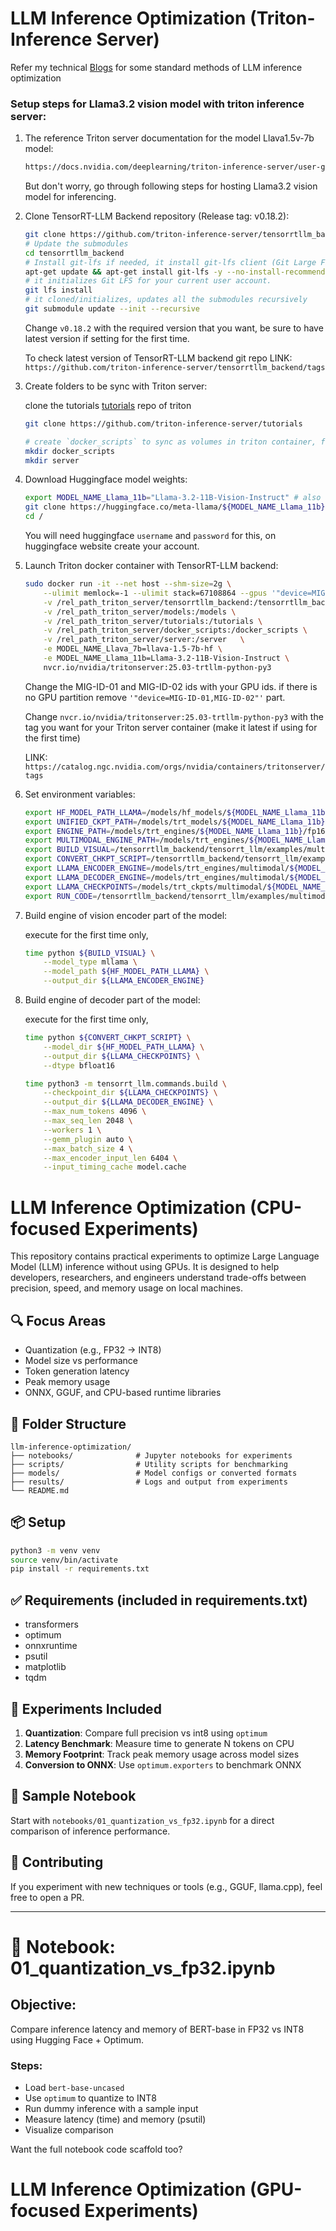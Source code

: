 # LLM Inference Optimization (Triton-Inference Server)

Refer my technical [Blogs](https://kashifmd.github.io/blogs/) for some standard methods of LLM inference optimization

### Setup steps for Llama3.2 vision model with triton inference server:
1. The reference Triton server documentation for the model Llava1.5v-7b model:
    ```bash
    https://docs.nvidia.com/deeplearning/triton-inference-server/user-guide/docs/tutorials/Popular_Models_Guide/Llava1.5/llava_trtllm_guide.html#launch-triton-tensorrt-llm-container
    ```
    But don't worry, go through following steps for hosting Llama3.2 vision model for inferencing.
2. Clone TensorRT-LLM Backend repository (Release tag: v0.18.2):
    ```bash
    git clone https://github.com/triton-inference-server/tensorrtllm_backend.git --branch v0.18.2
    # Update the submodules
    cd tensorrtllm_backend
    # Install git-lfs if needed, it install git-lfs client (Git Large File Storage) is an open-source extension for Git that handles large files by replacing them with text pointers inside Git, while the actual file contents are stored on a remote server.
    apt-get update && apt-get install git-lfs -y --no-install-recommends
    # it initializes Git LFS for your current user account.
    git lfs install
    # it cloned/initializes, updates all the submodules recursively
    git submodule update --init --recursive
    ```

    Change `v0.18.2` with the required version that you want, be sure to have latest version if setting for the first time.
    
    To check latest version of TensorRT-LLM backend git repo
    LINK: `https://github.com/triton-inference-server/tensorrtllm_backend/tags`

3. Create folders to be sync with Triton server:

    clone the tutorials [tutorials](https://github.com/triton-inference-server/tutorials) repo of triton 
    ```bash
    git clone https://github.com/triton-inference-server/tutorials
    ```
    ```bash
    # create `docker_scripts` to sync as volumes in triton container, for some other files to sync. `server` will be used for FastAPI/flask-app apis:
    mkdir docker_scripts
    mkdir server
    ```

4. Download Huggingface model weights:
    ```bash
    export MODEL_NAME_Llama_11b="Llama-3.2-11B-Vision-Instruct" # also Llama-3.2-11B-Vision-Instruct
    git clone https://huggingface.co/meta-llama/${MODEL_NAME_Llama_11b} models/hf_models/${MODEL_NAME_Llama_11b}
    cd /
    ```
    You will need huggingface `username` and `password` for this, on huggingface website create your account.

5. Launch Triton docker container with TensorRT-LLM backend:
    ```bash
    sudo docker run -it --net host --shm-size=2g \
        --ulimit memlock=-1 --ulimit stack=67108864 --gpus '"device=MIG-ID-01,MIG-ID-02"' \
        -v /rel_path_triton_server/tensorrtllm_backend:/tensorrtllm_backend \
        -v /rel_path_triton_server/models:/models \
        -v /rel_path_triton_server/tutorials:/tutorials \
        -v /rel_path_triton_server/docker_scripts:/docker_scripts \
        -v /rel_path_triton_server/server:/server   \
        -e MODEL_NAME_Llava_7b=llava-1.5-7b-hf \
        -e MODEL_NAME_Llama_11b=Llama-3.2-11B-Vision-Instruct \
        nvcr.io/nvidia/tritonserver:25.03-trtllm-python-py3
    ```
    Change the MIG-ID-01 and MIG-ID-02 ids with your GPU ids. if there is no GPU partition remove `'"device=MIG-ID-01,MIG-ID-02"'` part.

    Change `nvcr.io/nvidia/tritonserver:25.03-trtllm-python-py3` with the tag you want for your Triton server container (make it latest if using for the first time)

    LINK: `https://catalog.ngc.nvidia.com/orgs/nvidia/containers/tritonserver/tags`

6. Set environment variables:
    ```bash
    export HF_MODEL_PATH_LLAMA=/models/hf_models/${MODEL_NAME_Llama_11b}/
    export UNIFIED_CKPT_PATH=/models/trt_models/${MODEL_NAME_Llama_11b}/fp16/1-gpu
    export ENGINE_PATH=/models/trt_engines/${MODEL_NAME_Llama_11b}/fp16/1-gpu
    export MULTIMODAL_ENGINE_PATH=/models/trt_engines/${MODEL_NAME_Llama_11b}/multimodal_encoder
    export BUILD_VISUAL=/tensorrtllm_backend/tensorrt_llm/examples/multimodal/build_visual_engine.py
    export CONVERT_CHKPT_SCRIPT=/tensorrtllm_backend/tensorrt_llm/examples/mllama/convert_checkpoint.py
    export LLAMA_ENCODER_ENGINE=/models/trt_engines/multimodal/${MODEL_NAME_Llama_11b}/encoder
    export LLAMA_DECODER_ENGINE=/models/trt_engines/multimodal/${MODEL_NAME_Llama_11b}/decoder
    export LLAMA_CHECKPOINTS=/models/trt_ckpts/multimodal/${MODEL_NAME_Llama_11b}
    export RUN_CODE=/tensorrtllm_backend/tensorrt_llm/examples/multimodal/run.py
    ```

7. Build engine of vision encoder part of the model:

    execute for the first time only,
    ```bash
    time python ${BUILD_VISUAL} \
        --model_type mllama \
        --model_path ${HF_MODEL_PATH_LLAMA} \
        --output_dir ${LLAMA_ENCODER_ENGINE}
    ```

8. Build engine of decoder part of the model:

    execute for the first time only,
    ```bash
    time python ${CONVERT_CHKPT_SCRIPT} \
        --model_dir ${HF_MODEL_PATH_LLAMA} \
        --output_dir ${LLAMA_CHECKPOINTS} \
        --dtype bfloat16
    ```

    ```bash
    time python3 -m tensorrt_llm.commands.build \
        --checkpoint_dir ${LLAMA_CHECKPOINTS} \
        --output_dir ${LLAMA_DECODER_ENGINE} \
        --max_num_tokens 4096 \
        --max_seq_len 2048 \
        --workers 1 \
        --gemm_plugin auto \
        --max_batch_size 4 \
        --max_encoder_input_len 6404 \
        --input_timing_cache model.cache
    ```


# LLM Inference Optimization (CPU-focused Experiments)

This repository contains practical experiments to optimize Large Language Model (LLM) inference without using GPUs. It is designed to help developers, researchers, and engineers understand trade-offs between precision, speed, and memory usage on local machines.

## 🔍 Focus Areas
- Quantization (e.g., FP32 → INT8)
- Model size vs performance
- Token generation latency
- Peak memory usage
- ONNX, GGUF, and CPU-based runtime libraries

## 📁 Folder Structure
```
llm-inference-optimization/
├── notebooks/              # Jupyter notebooks for experiments
├── scripts/                # Utility scripts for benchmarking
├── models/                 # Model configs or converted formats
├── results/                # Logs and output from experiments
└── README.md
```

## 📦 Setup
```bash
python3 -m venv venv
source venv/bin/activate
pip install -r requirements.txt
```

## ✅ Requirements (included in requirements.txt)
- transformers
- optimum
- onnxruntime
- psutil
- matplotlib
- tqdm

## 🚀 Experiments Included
1. **Quantization**: Compare full precision vs int8 using `optimum`
2. **Latency Benchmark**: Measure time to generate N tokens on CPU
3. **Memory Footprint**: Track peak memory usage across model sizes
4. **Conversion to ONNX**: Use `optimum.exporters` to benchmark ONNX

## 📓 Sample Notebook
Start with `notebooks/01_quantization_vs_fp32.ipynb` for a direct comparison of inference performance.

## 🤝 Contributing
If you experiment with new techniques or tools (e.g., GGUF, llama.cpp), feel free to open a PR.

---

# 🧪 Notebook: 01_quantization_vs_fp32.ipynb
## Objective:
Compare inference latency and memory of BERT-base in FP32 vs INT8 using Hugging Face + Optimum.

### Steps:
- Load `bert-base-uncased`
- Use `optimum` to quantize to INT8
- Run dummy inference with a sample input
- Measure latency (time) and memory (psutil)
- Visualize comparison

Want the full notebook code scaffold too?

# LLM Inference Optimization (GPU-focused Experiments)




